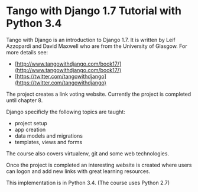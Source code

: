 Tango with Django 1.7 Tutorial with Python 3.4
===========

Tango with Django is an introduction to Django 1.7.
It is written by Leif Azzopardi and David Maxwell who are 
from the University of Glasgow.
For more details see:
- [http://www.tangowithdjango.com/book17/](http://www.tangowithdjango.com/book17/)
- [https://twitter.com/tangowithdjango](https://twitter.com/tangowithdjango)

The project creates a link voting website.
Currently the project is completed until chapter 8.

Django specificly the following topics are taught:
- project setup
- app creation
- data models and migrations
- templates, views and forms

The course also covers virtualenv, git and some web technologies.

Once the project is completed an interesting website is created where
users can logon and add new links with great learning resources. 

This implementation is in Python 3.4. (The course uses Python 2.7)
